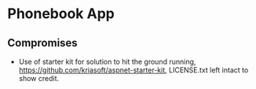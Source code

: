 # Phonebook App

## Compromises

* Use of starter kit for solution to hit the ground running, https://github.com/kriasoft/aspnet-starter-kit, LICENSE.txt left intact to show credit.

